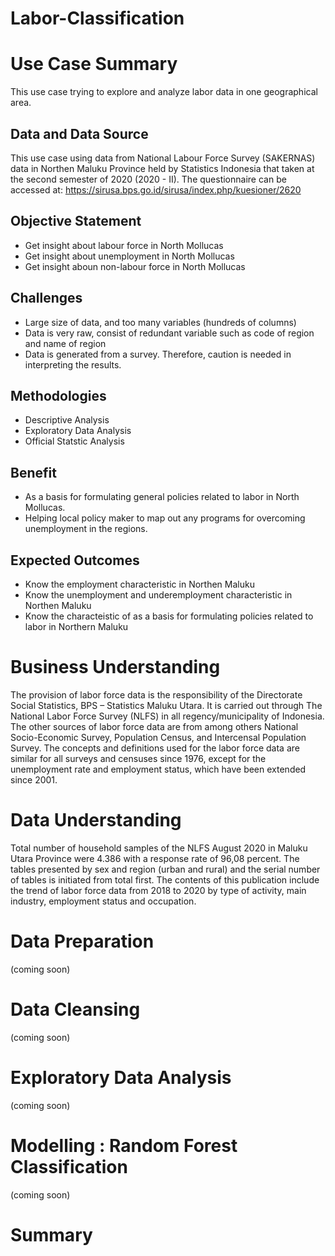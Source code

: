 # Labor-Classification



# Use Case Summary
This use case trying to explore and analyze labor data in one geographical area.

## Data and Data Source
This use case using data from National Labour Force Survey (SAKERNAS) data in Northen Maluku Province held by Statistics Indonesia that taken at the second semester of 2020 (2020 - II).
The questionnaire can be accessed at: https://sirusa.bps.go.id/sirusa/index.php/kuesioner/2620

## Objective Statement
- Get insight about labour force in North Mollucas
- Get insight about unemployment in North Mollucas
- Get insight aboun non-labour force in North Mollucas

## Challenges
- Large size of data, and too many variables (hundreds of columns)
- Data is very raw, consist of redundant variable such as code of region and name of region
- Data is generated from a survey. Therefore, caution is needed in interpreting the results.

## Methodologies
- Descriptive Analysis
- Exploratory Data Analysis
- Official Statstic Analysis

## Benefit
- As a basis for formulating general policies related to labor in North Mollucas.
- Helping local policy maker to map out any programs for overcoming unemployment in the regions.

## Expected Outcomes
- Know the employment characteristic in Northen Maluku
- Know the unemployment and underemployment characteristic in Northen Maluku
- Know the characteistic of as a basis for formulating policies related to labor in Northern Maluku


# Business Understanding
The provision of labor force data is the responsibility of the Directorate Social Statistics, BPS – Statistics Maluku Utara. It is carried out
through The National Labor Force Survey (NLFS) in all regency/municipality of Indonesia. The other sources of labor force data are from among
others National Socio-Economic Survey, Population Census, and Intercensal Population Survey. The concepts and definitions used for the labor
force data are similar for all surveys and censuses since 1976, except for the unemployment rate and employment status, which have been
extended since 2001.

# Data Understanding
Total number of household samples of the NLFS August 2020 in Maluku Utara Province were 4.386 with a response rate of 96,08
percent. The tables presented by sex and region (urban and rural) and the serial number of tables is initiated from total first. The contents of this
publication include the trend of labor force data from 2018 to 2020 by type of activity, main industry, employment status and occupation.

# Data Preparation
(coming soon)

# Data Cleansing
(coming soon)

# Exploratory Data Analysis
(coming soon)

# Modelling : Random Forest Classification
(coming soon)

# Summary

